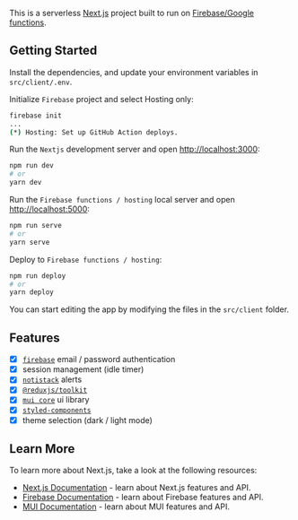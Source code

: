 This is a serverless [Next.js](https://nextjs.org/) project built to run on [Firebase/Google functions](https://firebase.google.com/docs/functions).

## Getting Started

Install the dependencies, and update your environment variables in `src/client/.env`.

Initialize `Firebase` project and select Hosting only:

```bash
firebase init
...
(*) Hosting: Set up GitHub Action deploys.
```

Run the `Nextjs` development server and open [http://localhost:3000](http://localhost:3000):

```bash
npm run dev
# or
yarn dev
```

Run the `Firebase functions / hosting` local server and open [http://localhost:5000](http://localhost:5000):

```bash
npm run serve
# or
yarn serve
```

Deploy to `Firebase functions / hosting`:

```bash
npm run deploy
# or
yarn deploy
```

You can start editing the app by modifying the files in the `src/client` folder.

## Features

- [x] [`firebase`](https://github.com/firebase/firebase-js-sdk) email / password authentication
- [x] session management (idle timer)
- [x] [`notistack`](https://github.com/iamhosseindhv/notistack) alerts
- [x] [`@reduxjs/toolkit`](https://redux-toolkit.js.org/introduction/getting-started)
- [x] [`mui core`](https://github.com/mui/material-ui) ui library
- [x] [`styled-components`](https://github.com/styled-components/styled-components)
- [x] theme selection (dark / light mode)

## Learn More

To learn more about Next.js, take a look at the following resources:

- [Next.js Documentation](https://nextjs.org/docs) - learn about Next.js features and API.
- [Firebase Documentation](https://firebase.google.com/docs) - learn about Firebase features and API.
- [MUI Documentation](https://mui.com/material-ui/getting-started/installation/) - learn about MUI features and API.
